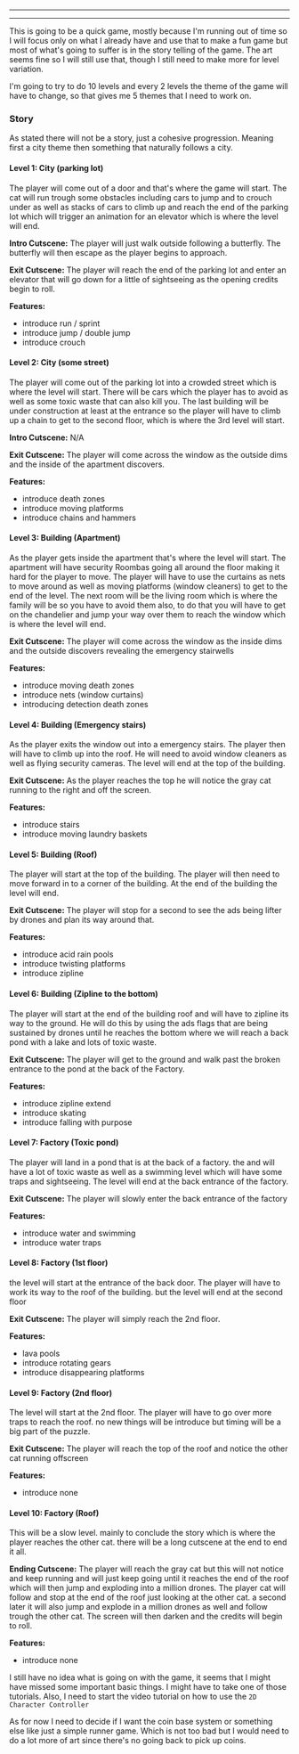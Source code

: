 ```toc
```


---

---
This is going to be a quick game, mostly because I'm running out of time so I will focus only on what I already have and use that to make a fun game but most of what's going to suffer is in the story telling of the game. The art seems fine so I will still use that, though I still need to make more for level variation. 

I'm going to try to do 10 levels and every 2 levels the theme of the game will have to change, so that gives me 5 themes that I need to work on.
### Story
As stated there will not be a story, just a cohesive progression. Meaning first a city theme then something that naturally follows a city.
#### Level 1: City (parking lot)
The player will come out of a door and that's where the game will start. The cat will run trough some obstacles including cars to jump and to crouch under as well as stacks of cars to climb up and reach the end of the parking lot which will trigger an animation for an elevator which is where the level will end.

**Intro Cutscene:**
The player will just walk outside following a butterfly. The butterfly will then escape as the player begins to approach.

**Exit Cutscene:**
The player will reach the end of the parking lot and enter an elevator that will go down for a little of sightseeing as the opening credits begin to roll.

**Features:**
- introduce run / sprint
- introduce jump / double jump
- introduce crouch
#### Level 2: City (some street)
The player will come out of the parking lot into a crowded street which is where the level will start. There will be cars which the player has to avoid as well as some toxic waste that can also kill you. The last building will be under construction at least at the entrance so the player will have to climb up a chain to get to the second floor, which is where the 3rd level will start.

**Intro Cutscene:**
N/A

**Exit Cutscene:**
The player will come across the window as the outside dims and the inside of the apartment discovers.

**Features:**
- introduce death zones
- introduce moving platforms
- introduce chains and hammers
#### Level 3: Building (Apartment)
As the player gets inside the apartment that's where the level will start. The apartment will have security Roombas going all around the floor making it hard for the player to move. The player will have to use the curtains as nets to move around as well as moving platforms (window cleaners) to get to the end of the level. The next room will be the living room which is where the family will be so you have to avoid them also, to do that you will have to get on the chandelier and jump your way over them to reach the window which is where the level will end.

**Exit Cutscene:**
The player will come across the window as the inside dims and the outside discovers revealing the emergency stairwells 

**Features:**
- introduce moving death zones
- introduce nets (window curtains)
- introducing detection death zones
#### Level 4: Building (Emergency stairs)
As the player exits the window out into a emergency stairs. The player then will have to climb up into the roof. He will need to avoid window cleaners as well as flying security cameras. The level will end at the top of the building.

**Exit Cutscene:**
As the player reaches the top he will notice the gray cat running to the right  and off the screen.

**Features:**
- introduce stairs
- introduce moving laundry baskets
#### Level 5: Building (Roof)
The player will start at the top of the building. The player will then need to move forward in to a corner of the building. At the end of the building the level will end.

**Exit Cutscene:**
The player will stop for a second to see the ads being lifter by drones and plan its way around that.

**Features:**
- introduce acid rain pools
- introduce twisting platforms
- introduce zipline
#### Level 6: Building (Zipline to the bottom)
The player will start at the end of the building roof and will have to zipline its way to the ground. He will do this by using the ads flags that are being sustained by drones until he reaches the bottom where we will reach a back pond with a lake and lots of toxic waste.

**Exit Cutscene:**
The player will get to the ground and walk past the broken entrance to the pond at the back of the Factory.

**Features:**
- introduce zipline extend
- introduce skating
- introduce falling with purpose
#### Level 7: Factory (Toxic pond)
The player will land in a pond that is at the back of a factory. the and will have a lot of toxic waste as well as a swimming level which will have some traps and sightseeing. The level will end at the back entrance of the factory.

**Exit Cutscene:**
The player will slowly enter the back entrance of the factory

**Features:**
- introduce water and swimming
- introduce water traps

#### Level 8: Factory (1st floor)
the level will start at the entrance of the back door. The player will have to work its way to the roof of the building. but the level will end at the second floor

**Exit Cutscene:**
The player will simply reach the 2nd floor.

**Features:**
- lava pools
- introduce rotating gears
- introduce disappearing platforms

#### Level 9: Factory (2nd floor)
The level will start at the 2nd floor. The player will have to go over more traps to reach the roof. no new things will be introduce but timing will be a big part of the puzzle.

**Exit Cutscene:**
The player will reach the top of the roof and notice the other cat running offscreen

**Features:**
- introduce none

#### Level 10: Factory (Roof)
This will be a slow level. mainly to conclude the story which is where the player reaches the other cat. there will be a long cutscene at the end to end it all.

**Ending Cutscene:**
The player will reach the gray cat but this will not notice and keep running and will just keep going until it reaches the end of the roof which will then jump and exploding into a million drones. The player cat will follow and stop at the end of the roof just looking at the other cat. a second later it will also jump and explode in a million drones as well and follow trough the other cat. The screen will then darken and the credits will begin to roll.

**Features:**
- introduce none





I still have no idea what is going on with the game, it seems that I might have missed some important basic things. I might have to take one of those tutorials. Also, I need to start the video tutorial on how to use the `2D Character Controller` 

As for now I need to decide if I want the coin base system or something else like just a simple runner game. Which is not too bad but I would need to do a lot more of art since there's no going back to pick up coins.